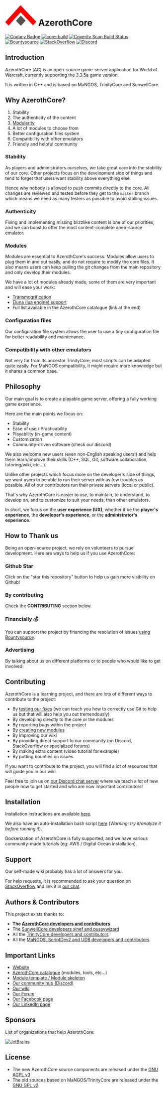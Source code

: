 # ![logo](https://raw.githubusercontent.com/azerothcore/azerothcore.github.io/master/images/logo-github.png) AzerothCore

[![Codacy Badge](https://api.codacy.com/project/badge/Grade/e61f4ea81de14b289fbf83d2b0da0c35)](https://app.codacy.com/app/FrancescoBorzi/azerothcore-wotlk?utm_source=github.com&utm_medium=referral&utm_content=azerothcore/azerothcore-wotlk&utm_campaign=Badge_Grade_Settings)
[![core-build](https://github.com/azerothcore/azerothcore-wotlk/workflows/core-build/badge.svg?branch=master&event=push)](https://github.com/azerothcore/azerothcore-wotlk/actions?query=workflow%3Acore-build+branch%3Amaster+event%3Apush)
<a href="https://scan.coverity.com/projects/azerothcore-azerothcore-wotlk">
  <img alt="Coverity Scan Build Status"  src="https://scan.coverity.com/projects/13814/badge.svg"/>
</a>
[![Bountysource](https://www.bountysource.com/badge/tracker?tracker_id=40032087)](https://www.bountysource.com/teams/azerothcore/bounties "Put money on issues or get paid for fixing them")
[![StackOverflow](http://img.shields.io/badge/stackoverflow-azerothcore-blue.svg)](https://stackoverflow.com/questions/tagged/azerothcore?sort=newest "Ask / browse questions here")
[![Discord](https://img.shields.io/discord/217589275766685707.svg)](https://discord.gg/gkt4y2x "Our community hub on Discord")


## Introduction

AzerothCore (AC) is an open-source game-server application for World of Warcraft, currently supporting the 3.3.5a game version.

It is written in C++ and is based on MaNGOS, TrinityCore and SunwellCore.


## Why AzerothCore?

1. Stability
1. The authenticity of the content
1. [Modularity](https://en.wikipedia.org/wiki/Modular_programming)
1. A lot of modules to choose from
1. Better configuration files system
1. Compatibility with other emulators
1. Friendly and helpful community

### Stability

As players and administrators ourselves, we take great care into the stability of our core. Other projects focus on the development side of things and tend to forget that users want stability above everything else.

Hence why nobody is allowed to push commits directly to the core. All changes are reviewed and tested before they get to the `master` branch which means we need as many testers as possible to avoid stalling issues.

### Authenticity

Fixing and implementing missing blizzlike content is one of our priorities, and we can boast to offer the most content-complete open-source emulator.
<!-- Not sure for this below -->
<!-- We were the first open-source emulator to have almost every dungeon and raid working. -->

### Modules

Modules are essential to AzerothCore's success. Modules allow users to plug them in and out easily, and do not require to modify the core files. It also means users can keep pulling the git changes from the main repository and only develop their modules.

We have a lot of modules already made, some of them are very important and will ease your work:

* [Transmogrification](https://github.com/azerothcore/mod-transmog)
* [Eluna (lua engine) support](https://github.com/azerothcore/mod-eluna-lua-engine/ "Creator of Eluna is part of our core team")
* Full list available in the AzerothCore catalogue (link at the end)

### Configuration files

Our configuration file system allows the user to use a tiny configuration file for better readability and maintenance.

### Compatibility with other emulators

Not very far from its ancestor TrinityCore, most scripts can be adapted quite easily. For MaNGOS compatibility, it might require more knowledge but it shares a common base.


## Philosophy

Our main goal is to create a playable game server, offering a fully working game experience.

Here are the main points we focus on:

* Stability
* Ease of use / Practicability
* Playability (in-game content)
* Customization
* Community-driven software (check our discord)

We also welcome new users (even non-English speaking users!) and help them learn/improve their skills (C++, SQL, Git, software collaboration, tutoring/wiki, etc...).

Unlike other projects which focus more on the developer's side of things, we want users to be able to run their server with as few troubles as possible. All of our contributors run their private servers (local or public).

That's why AzerothCore is easier to use, to maintain, to understand, to develop on, and to customize to suit your needs, than other emulators.

In short, we focus on the **user experience (UX)**, whether it be the **player's experience**, the **developer's experience**, or the **administrator's experience**.


## How to Thank us

Being an open-source project, we rely on volunteers to pursue development. Here are ways to help us if you use AzerothCore:

### Github Star

Click on the "star this repository" button to help us gain more visibility on Github!

### By contributing

Check the **CONTRIBUTING** section below.

### Financially :moneybag:

You can support the project by financing the resolution of issues [using Bountysource](http://www.azerothcore.org/wiki/Bountysource "Bountysource explained in our wiki").

### Advertising

By talking about us on different platforms or to people who would like to get involved.


## Contributing

AzerothCore is a learning project, and there are lots of different ways to contribute to the project:

* By [testing our fixes](http://www.azerothcore.org/wiki/How-to-test-a-PR) (we can teach you how to correctly use Git to help us but that will also help you out tremendously)
* By developing directly to the core or the modules
* By reporting bugs within the project
* By [creating new modules](http://www.azerothcore.org/wiki/Create-a-Module)
* By improving our wiki
* By providing direct support to our community (on Discord, StackOverflow or specialized forums)
* By making extra content (video tutorial for example)
* By putting bounties on issues


If you want to contribute to the project, you will find a lot of resources that will guide you in our wiki.

Feel free to join us on [our Discord chat server](https://discord.gg/gkt4y2x) where we teach a lot of new people how to get started and who are now important contributors!

<!-- TO UNCOMMENT LATER -->
<!-- As we put a big emphasis on community, there are also special rewards for contributors such as reputation ranks (displayed in our Discord and our website), reputation badges (to display on your project/portfolio), premium software licenses, private modules access, private tools access and a lot of small private repositories access. -->


## Installation

Installation instructions are available [here](http://www.azerothcore.org/wiki/Installation).

We also have an auto-installation bash script [here](/apps/installer/main.sh) (*Warning: try it/analyze it before running it*).

Dockerization of AzerothCore is fully supported, and we have various community-made tutorials (eg: AWS / Digital Ocean installation).


## Support

Our self-made wiki probably has a lot of answers for you.

For help requests, it is recommended to ask your question on [StackOverflow](https://stackoverflow.com/questions/tagged/azerothcore) and link it in [our chat](https://discordapp.com/channels/217589275766685707/284406375495368704).


## Authors & Contributors

This project exists thanks to:

- **The [AzerothCore developers and contributors](https://github.com/AzerothCore/azerothcore-wotlk/graphs/contributors)**
- The [SunwellCore developers xinef and pussywizard](http://www.azerothcore.org/pages/sunwell.pl/)
- All the [TrinityCore developers and contributors](https://github.com/TrinityCore/TrinityCore/blob/3.3.5/AUTHORS)
- All the [MaNGOS, ScriptDev2 and UDB developers and contributors](https://github.com/cmangos/mangos-wotlk/blob/master/AUTHORS.md)


## Important Links

<!-- Remove if the PR 3210 is accepted
- [Code of Conduct](https://github.com/azerothcore-wotlk/.github/code_of_conduct.md
-->
- [Website](http://www.azerothcore.org/)
- [AzerothCore catalogue](http://www.azerothcore.org/catalogue/  "Modules, tools, and other things for AzerothCore") (modules, tools, etc...)
- [Module template / Module skeleton](https://github.com/azerothcore/skeleton-module/)
- [Our community hub (Discord)](https://discord.gg/gkt4y2x)
- [Our wiki](http://www.azerothcore.org/wiki "Easy to use and developed by AzerothCore founder")
- [Our Forum](https://github.com/azerothcore/azerothcore-wotlk/discussions/)
- [Our Facebook page](https://www.facebook.com/AzerothCore/)
- [Our LinkedIn page](https://www.linkedin.com/company/azerothcore/)


## Sponsors

List of organizations that help AzerothCore:

[![JetBrains](https://user-images.githubusercontent.com/75517/51205146-7f225c80-1905-11e9-82e0-835627be170d.png)](https://www.jetbrains.com/?from=AzerothCore)


## License

- The new AzerothCore source components are released under the [GNU AGPL v3](https://github.com/azerothcore/azerothcore-wotlk/blob/master/LICENSE-AGPL3)
- The old sources based on MaNGOS/TrinityCore are released under the [GNU GPL v2](https://github.com/azerothcore/azerothcore-wotlk/blob/master/LICENSE-GPL2)
